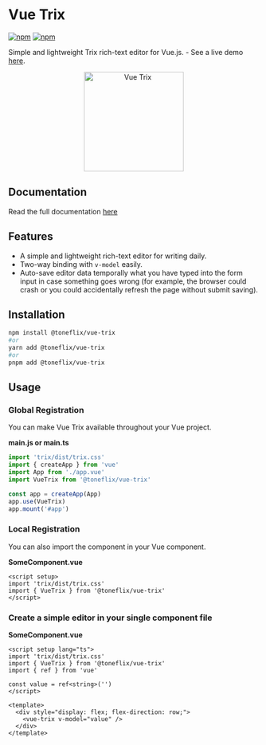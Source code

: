 # Vue Trix

[![npm](https://img.shields.io/npm/v/@toneflix/vue-trix.svg?style=flat-square)](https://www.npmjs.com/package/@toneflix/vue-trix)
[![npm](https://img.shields.io/npm/dt/@toneflix/vue-trix.svg?style=flat-square)](https://www.npmjs.com/package/@toneflix/vue-trix)

Simple and lightweight Trix rich-text editor for Vue.js. - See a live demo [here](https://toneflix.github.io/vue-component-pack/vue-trix/demo.html).

<p align="center">
    <img width="200" src="http://greysoft.toneflix.net/vue-trix/images/banner.png" alt="Vue Trix">
    <!--<img width="200" src="https://vuejs.org/images/logo.png" alt="Vue.js">-->
</p>

## Documentation

Read the full documentation [here](http://greysoft.toneflix.net/vue-trix/)

## Features

- A simple and lightweight rich-text editor for writing daily.
- Two-way binding with `v-model` easily.
- Auto-save editor data temporally what you have typed into the form input in case something goes wrong (for example, the browser could crash or you could accidentally refresh the page without submit saving).

## Installation

```bash
npm install @toneflix/vue-trix
#or
yarn add @toneflix/vue-trix
#or
pnpm add @toneflix/vue-trix
```

## Usage

### Global Registration

You can make Vue Trix available throughout your Vue project.

**main.js or main.ts**

```js
import 'trix/dist/trix.css'
import { createApp } from 'vue'
import App from './app.vue'
import VueTrix from '@toneflix/vue-trix'

const app = createApp(App)
app.use(VueTrix)
app.mount('#app')
```

### Local Registration

You can also import the component in your Vue component.

**SomeComponent.vue**

```vue
<script setup>
import 'trix/dist/trix.css'
import { VueTrix } from '@toneflix/vue-trix'
</script>
```

### Create a simple editor in your single component file

**SomeComponent.vue**

```vue
<script setup lang="ts">
import 'trix/dist/trix.css'
import { VueTrix } from '@toneflix/vue-trix'
import { ref } from 'vue'

const value = ref<string>('')
</script>

<template>
  <div style="display: flex; flex-direction: row;">
    <vue-trix v-model="value" />
  </div>
</template>
```

